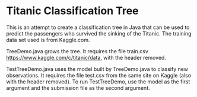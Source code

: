 # Titanic Classification Tree

This is an attempt to create a classification tree in Java that can be used to predict the passengers who survived the sinking of the Titanic. The training data set used is from Kaggle.com.

TreeDemo.java grows the tree.  It requires the file train.csv https://www.kaggle.com/c/titanic/data, with the header removed.

TestTreeDemo.java uses the model built by TreeDemo.java to classify new observations.  It requires the file test.csv from the same site on Kaggle (also with the header removed).  To run TestTreeDemo, use the model as the first argument and the submission file as the second argument.

